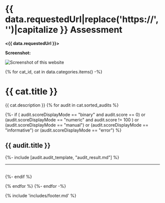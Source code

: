 # {{ data.requestedUrl|replace('https://', '')|capitalize }} Assessment

__<{{ data.requestedUrl }}>__

__Screenshot:__

![Screenshot of this website](assets/screenshot.png)

{% for cat_id, cat in data.categories.items() -%}
# {{ cat.title }}
{{ cat.description }}
{% for audit in cat.sorted_audits %}

{%- if ( audit.scoreDisplayMode == "binary" and audit.score == 0) or
        (audit.scoreDisplayMode == "numeric" and audit.score != 100 ) or
        (audit.scoreDisplayMode == "manual") or
        (audit.scoreDisplayMode == "informative") or
        (audit.scoreDisplayMode == "error")
%}
## {{ audit.title }}
{%- include [audit.audit_template, "audit_result.md"] %}
<hr>
<br>
{%- endif %}

{% endfor %}
{%- endfor -%}

{% include 'includes/footer.md' %}
